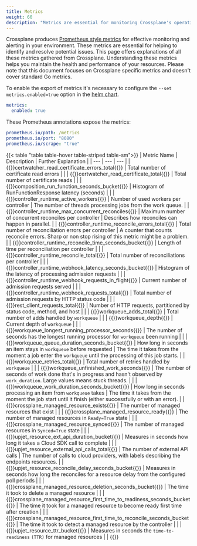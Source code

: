 ```yaml
---
title: Metrics
weight: 60
description: "Metrics are essential for monitoring Crossplane's operations, helping to quickly identify and resolve potential issues."
---
```


Crossplane produces [Prometheus style metrics](https://prometheus.io/docs/introduction/overview/#what-are-metrics) for effective monitoring and alerting in your environment.
These metrics are essential for helping to identify and resolve potential issues.
This page offers explanations of all these metrics gathered from Crossplane.
Understanding these metrics helps you maintain the health and performance of your resources.
Please note that this document focuses on Crossplane specific metrics and doesn't cover standard Go metrics.

To enable the export of metrics it's necessary to configure the `--set metrics.enabled=true` option in the [helm chart](https://github.com/crossplane/crossplane/blob/main/cluster/charts/crossplane/README.md#configuration).
```yaml {label="value",copy-lines="none"}
metrics:
  enabled: true
```

These Prometheus annotations expose the metrics:
```yaml {label="deployment",copy-lines="none"}
prometheus.io/path: /metrics
prometheus.io/port: "8080"
prometheus.io/scrape: "true"
```    

{{< table "table table-hover table-striped table-sm">}}
| Metric Name | Description | Further Explanation |
| --- | --- | --- |
| {{<hover label="certwatcher_read_certificate_errors_total" line="1">}}certwatcher_read_certificate_errors_total{{</hover>}} | Total number of certificate read errors |  |
| {{<hover label="certwatcher_read_certificate_total" line="2">}}certwatcher_read_certificate_total{{</hover>}} | Total number of certificate reads |  |
| {{<hover label="composition_run_function_seconds_bucket" line="3">}}composition_run_function_seconds_bucket{{</hover>}} | Histogram of RunFunctionResponse latency (seconds) |  |
| {{<hover label="controller_runtime_active_workers" line="4">}}controller_runtime_active_workers{{</hover>}} | Number of used workers per controller | The number of threads processing jobs from the work queue. |
| {{<hover label="controller_runtime_max_concurrent_reconciles" line="5">}}controller_runtime_max_concurrent_reconciles{{</hover>}} | Maximum number of concurrent reconciles per controller | Describes how reconciles can happen in parallel. |
| {{<hover label="controller_runtime_reconcile_errors_total" line="6">}}controller_runtime_reconcile_errors_total{{</hover>}} | Total number of reconciliation errors per controller | A counter that counts reconcile errors. Sharp or non stop rising of this metric might be a problem. |
| {{<hover label="controller_runtime_reconcile_time_seconds_bucket" line="7">}}controller_runtime_reconcile_time_seconds_bucket{{</hover>}} | Length of time per reconciliation per controller |  |
| {{<hover label="controller_runtime_reconcile_total" line="8">}}controller_runtime_reconcile_total{{</hover>}} | Total number of reconciliations per controller |  |
| {{<hover label="controller_runtime_webhook_latency_seconds_bucket" line="9">}}controller_runtime_webhook_latency_seconds_bucket{{</hover>}} | Histogram of the latency of processing admission requests |  |
| {{<hover label="controller_runtime_webhook_requests_in_flight" line="10">}}controller_runtime_webhook_requests_in_flight{{</hover>}} | Current number of admission requests served |  |
| {{<hover label="controller_runtime_webhook_requests_total" line="11">}}controller_runtime_webhook_requests_total{{</hover>}} | Total number of admission requests by HTTP status code |  |
| {{<hover label="rest_client_requests_total" line="12">}}rest_client_requests_total{{</hover>}} | Number of HTTP requests, partitioned by status code, method, and host |  |
| {{<hover label="workqueue_adds_total" line="13">}}workqueue_adds_total{{</hover>}} | Total number of adds handled by `workqueue` |  |
| {{<hover label="workqueue_depth" line="14">}}workqueue_depth{{</hover>}} | Current depth of `workqueue` |  |
| {{<hover label="workqueue_longest_running_processor_seconds" line="15">}}workqueue_longest_running_processor_seconds{{</hover>}} | The number of seconds has the longest running processor for `workqueue` been running |  |
| {{<hover label="workqueue_queue_duration_seconds_bucket" line="16">}}workqueue_queue_duration_seconds_bucket{{</hover>}} | How long in seconds an item stays in `workqueue` before requested | The time it takes from the moment a job enter the `workqueue` until the processing of this job starts. |
| {{<hover label="workqueue_retries_total" line="17">}}workqueue_retries_total{{</hover>}} | Total number of retries handled by `workqueue` |  |
| {{<hover label="workqueue_unfinished_work_seconds" line="18">}}workqueue_unfinished_work_seconds{{</hover>}} | The number of seconds of work done that's in progress and hasn't observed by `work_duration`. Large values means stuck threads. |  |
| {{<hover label="workqueue_work_duration_seconds_bucket" line="19">}}workqueue_work_duration_seconds_bucket{{</hover>}} | How long in seconds processing an item from `workqueue` takes | The time it takes from the moment the job start until it finish (either successfully or with an error). |
| {{<hover label="crossplane_managed_resource_exists" line="20">}}crossplane_managed_resource_exists{{</hover>}} | The number of managed resources that exist |  |
| {{<hover label="crossplane_managed_resource_ready" line="21">}}crossplane_managed_resource_ready{{</hover>}} | The number of managed resources in `Ready=True` state |  |
| {{<hover label="crossplane_managed_resource_synced" line="22">}}crossplane_managed_resource_synced{{</hover>}} | The number of managed resources in `Synced=True` state |  |
| {{<hover label="upjet_resource_ext_api_duration_bucket" line="23">}}upjet_resource_ext_api_duration_bucket{{</hover>}} | Measures in seconds how long it takes a Cloud SDK call to complete |  |
| {{<hover label="upjet_resource_external_api_calls_total" line="24">}}upjet_resource_external_api_calls_total{{</hover>}} | The number of external API calls | The number of calls to cloud providers, with labels describing the endpoints resources. |
| {{<hover label="upjet_resource_reconcile_delay_seconds_bucket" line="25">}}upjet_resource_reconcile_delay_seconds_bucket{{</hover>}} | Measures in seconds how long the reconciles for a resource delay from the configured poll periods |  |
| {{<hover label="crossplane_managed_resource_deletion_seconds_bucket" line="26">}}crossplane_managed_resource_deletion_seconds_bucket{{</hover>}} | The time it took to delete a managed resource |  |
| {{<hover label="crossplane_managed_resource_first_time_to_readiness_seconds_bucket" line="27">}}crossplane_managed_resource_first_time_to_readiness_seconds_bucket{{</hover>}} | The time it took for a managed resource to become ready first time after creation |  |
| {{<hover label="crossplane_managed_resource_first_time_to_reconcile_seconds_bucket" line="28">}}crossplane_managed_resource_first_time_to_reconcile_seconds_bucket{{</hover>}} | The time it took to detect a managed resource by the controller |  |
| {{<hover label="upjet_resource_ttr_bucket" line="29">}}upjet_resource_ttr_bucket{{</hover>}} | Measures in seconds the `time-to-readiness` `(TTR)` for managed resources |  |
{{</table >}}